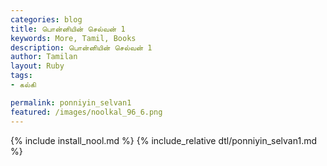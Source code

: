 ```yaml
---  
categories: blog  
title: பொன்னியின் செல்வன் 1
keywords: More, Tamil, Books  
description: பொன்னியின் செல்வன் 1
author: Tamilan  
layout: Ruby  
tags:     
- கல்கி

permalink: ponniyin_selvan1  
featured: /images/noolkal_96_6.png  
---  
```

{% include install_nool.md %} 
{% include_relative dtl/ponniyin_selvan1.md %} 
